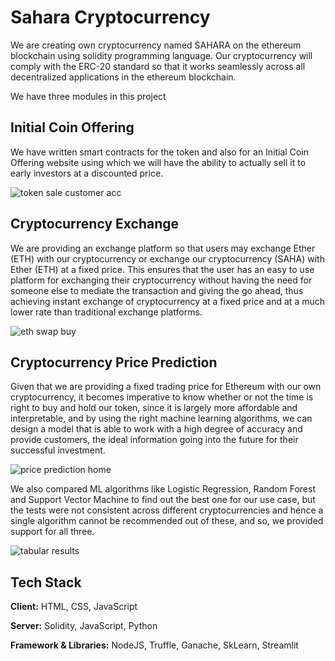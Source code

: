 
# Sahara Cryptocurrency 

We are creating own cryptocurrency named SAHARA on the ethereum blockchain using solidity programming language. Our cryptocurrency will comply with the ERC-20 standard so that it works seamlessly across all decentralized applications in the ethereum blockchain.

We have three modules in this project

## Initial Coin Offering

We have written smart contracts for the token and also for an Initial Coin Offering website using which we will have the ability to actually sell it to early investors at a discounted price.

![token sale customer acc](https://github.com/vatsalvatsyayan/Sahara-Token/assets/43917696/fdc9bc29-7124-408e-b3a5-8abf151e7f72)

## Cryptocurrency Exchange 
We are providing an exchange platform so that users may exchange Ether (ETH) with our cryptocurrency or exchange our cryptocurrency (SAHA) with Ether (ETH) at a fixed price.  This ensures that the user has an easy to use platform for exchanging their cryptocurrency without having the need for someone else to mediate the transaction and giving the go ahead, thus achieving instant exchange of cryptocurrency at a fixed price and at a much lower rate than traditional exchange platforms. 

![eth swap buy](https://github.com/vatsalvatsyayan/Sahara-Token/assets/43917696/5a8ad08c-589a-49c1-88ec-511a7ff4224b)

## Cryptocurrency Price Prediction
Given that we are providing a fixed trading price for Ethereum with our own cryptocurrency, it becomes imperative to know whether or not the time is right to buy and hold our token, since it is largely more affordable and interpretable, and by using the right machine learning algorithms, we can design a model that is able to work with a high degree of accuracy and provide customers, the ideal information going into the future for their successful investment.

![price prediction home](https://github.com/vatsalvatsyayan/Sahara-Token/assets/43917696/a271942e-ba7e-423b-9da0-f8fe5db1282d)

We also compared ML algorithms like Logistic Regression, Random Forest and Support Vector Machine to find out the best one for our use case, but the tests were not consistent across different cryptocurrencies and hence a single algorithm cannot be recommended out of these, and so, we provided support for all three.

![tabular results](https://github.com/vatsalvatsyayan/Sahara-Token/assets/43917696/8afcee27-b974-4ab0-af7c-40099e493963)


## Tech Stack

**Client:** HTML, CSS, JavaScript

**Server:** Solidity, JavaScript, Python

**Framework & Libraries:** NodeJS, Truffle, Ganache, SkLearn, Streamlit

